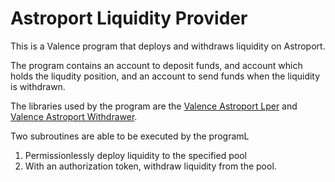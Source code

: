 # Astroport Liquidity Provider
This is a Valence program that deploys and withdraws liquidity on Astroport.


The program contains an account to deposit funds, and account which holds the liqudity position, and an account to send funds when the liquidity is withdrawn.

The libraries used by the program are the [Valence Astroport Lper](https://docs.valence.zone/libraries/cosmwasm/astroport_lper.html) and [Valence Astroport Withdrawer](https://docs.valence.zone/libraries/cosmwasm/astroport_withdrawer.html).

Two subroutines are able to be executed by the programL
1. Permissionlessly deploy liquidity to the specified pool
2. With an authorization token, withdraw liquidity from the pool.